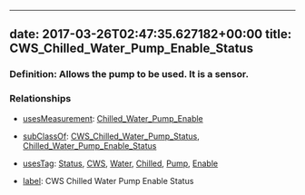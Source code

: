 
---
date: 2017-03-26T02:47:35.627182+00:00
title: CWS_Chilled_Water_Pump_Enable_Status
---
### Definition: Allows the pump to be used. It is a sensor.

### Relationships

* [usesMeasurement](https://brickschema.org/schema/1.0/BrickFrame#usesMeasurement): [Chilled_Water_Pump_Enable](https://brickschema.org/schema/1.0/Brick#Chilled_Water_Pump_Enable)

* [subClassOf](http://www.w3.org/2000/01/rdf-schema#subClassOf): [CWS_Chilled_Water_Pump_Status](https://brickschema.org/schema/1.0/Brick#CWS_Chilled_Water_Pump_Status), [Chilled_Water_Pump_Enable_Status](https://brickschema.org/schema/1.0/Brick#Chilled_Water_Pump_Enable_Status)

* [usesTag](https://brickschema.org/schema/1.0/BrickFrame#usesTag): [Status](https://brickschema.org/schema/1.0/BrickTag#Status), [CWS](https://brickschema.org/schema/1.0/BrickTag#CWS), [Water](https://brickschema.org/schema/1.0/BrickTag#Water), [Chilled](https://brickschema.org/schema/1.0/BrickTag#Chilled), [Pump](https://brickschema.org/schema/1.0/BrickTag#Pump), [Enable](https://brickschema.org/schema/1.0/BrickTag#Enable)

* [label](http://www.w3.org/2000/01/rdf-schema#label): CWS Chilled Water Pump Enable Status
